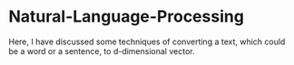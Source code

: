 # Natural-Language-Processing
Here, I have discussed some techniques of converting a text, which could be a word or a sentence, to d-dimensional vector.

